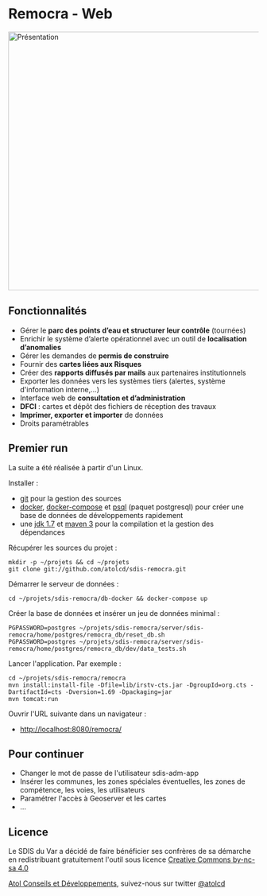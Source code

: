 # Remocra - Web

<img alt="Présentation" src="https://www.atolcd.com/fileadmin/Images_pages_menu/Open_Source/Remocra/ecran_remocra.jpg" width="520">


## Fonctionnalités

* Gérer le **parc des points d’eau et structurer leur contrôle** (tournées)
* Enrichir le système d’alerte opérationnel avec un outil de **localisation d’anomalies**
* Gérer les demandes de **permis de construire**
* Fournir des **cartes liées aux Risques**
* Créer des **rapports diffusés par mails** aux partenaires institutionnels
* Exporter les données vers les systèmes tiers (alertes, système d'information interne,...)
* Interface web de **consultation et d’administration**
* **DFCI** : cartes et dépôt des fichiers de réception des travaux
* **Imprimer, exporter et importer** de données
* Droits paramétrables


## Premier run

La suite a été réalisée à partir d'un Linux.

Installer :
* [git](https://git-scm.com/) pour la gestion des sources
* [docker](https://www.docker.com/), [docker-compose](https://docs.docker.com/compose/) et [psql](http://www.postgresql.org/docs/9.5/static/app-psql.html) (paquet postgresql) pour créer une base de données de développements rapidement
* une [jdk 1.7](http://www.oracle.com/technetwork/java/javase/downloads/jdk7-downloads-1880260.html) et [maven 3](https://maven.apache.org/) pour la compilation et la gestion des dépendances

Récupérer les sources du projet :

    mkdir -p ~/projets && cd ~/projets
    git clone git://github.com/atolcd/sdis-remocra.git

Démarrer le serveur de données :

    cd ~/projets/sdis-remocra/db-docker && docker-compose up

Créer la base de données  et insérer un jeu de données minimal :

    PGPASSWORD=postgres ~/projets/sdis-remocra/server/sdis-remocra/home/postgres/remocra_db/reset_db.sh
    PGPASSWORD=postgres ~/projets/sdis-remocra/server/sdis-remocra/home/postgres/remocra_db/dev/data_tests.sh

Lancer l'application. Par exemple :

    cd ~/projets/sdis-remocra/remocra
    mvn install:install-file -Dfile=lib/irstv-cts.jar -DgroupId=org.cts -DartifactId=cts -Dversion=1.69 -Dpackaging=jar
    mvn tomcat:run

Ouvrir l'URL suivante dans un navigateur :
* [http://localhost:8080/remocra/](http://localhost:8080/remocra/)

## Pour continuer

* Changer le mot de passe de l'utilisateur sdis-adm-app
* Insérer les communes, les zones spéciales éventuelles, les zones de compétence, les voies, les utilisateurs
* Paramétrer l'accès à Geoserver et les cartes
* ...


## Licence

Le SDIS du Var a décidé de faire bénéficier ses confrères de sa démarche en redistribuant gratuitement l'outil sous licence [Creative Commons by-nc-sa 4.0](https://github.com/atolcd/sdis-remocra/LICENSE.txt)

[Atol Conseils et Développements](http://www.atolcd.com), suivez-nous sur twitter [@atolcd](https://twitter.com/atolcd)
